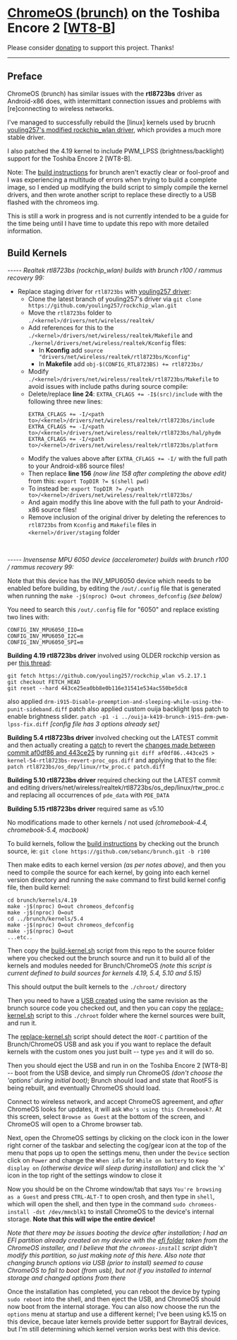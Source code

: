 # [ChromeOS (brunch)](https://github.com/sebanc/brunch) on the Toshiba Encore 2 [[WT8-B](https://www.toshiba.ca/productdetailpage.aspx?id=2147499291)]

Please consider [donating](https://paypal.me/djouija) to support this project. Thanks!

----------------------------------------------------------------------------------

## Preface

ChromeOS (brunch) has similar issues with the **rtl8723bs** driver as Android-x86 does, with intermittant connection issues and problems with [re]connecting to wireless networks.

I've managed to successfully rebuild the [linux] kernels used by brucnh [youling257's modified rockchip_wlan driver](https://github.com/youling257/rockchip_wlan), which provides a much more stable driver.

I also patched the 4.19 kernel to include PWM_LPSS (brightness/backlight) support for the Toshiba Encore 2 [WT8-B].

Note:  The [build instructions](https://github.com/sebanc/brunch/blob/master/BUILDING.md) for brunch aren't exactly clear or fool-proof and I was experiencing a multitude of errors when trying to build a complete image, so I ended up modifying the build script to simply compile the kernel drivers, and then wrote another script to replace these directly to a USB flashed with the chromeos img.

This is still a work in progress and is not currently intended to be a guide for the time being until I have time to update this repo with more detailed information.


## Build Kernels

_-----  Realtek rtl8723bs (rockchip_wlan) builds with brunch r100 / rammus recovery 99:_

* Replace staging driver for `rtl8723bs` with [youling257 driver](https://github.com/youling257/rockchip_wlan):
	* Clone the latest branch of youling257's driver via `git clone https://github.com/youling257/rockchip_wlan.git`
	* Move the `rtl8723bs` folder to `./<kernel>/drivers/net/wireless/realtek/`
	* Add references for this to the `./<kernel>/drivers/net/wireless/realtek/Makefile` and `./kernel/drivers/net/wireless/realtek/Kconfig` files:
		* In **Kconfig** add `source "drivers/net/wireless/realtek/rtl8723bs/Kconfig"`
		* In **Makefile** add `obj-$(CONFIG_RTL8723BS) += rtl8723bs/`
	* Modify `./<kernel>/drivers/net/wireless/realtek/rtl8723bs/Makefile` to avoid issues with include paths during source compile:
	* Delete/replace **line 24**:  `EXTRA_CFLAGS += -I$(src)/include`  with the following three new lines:
	    ```
	    EXTRA_CFLAGS += -I/<path to>/<kernel>/drivers/net/wireless/realtek/rtl8723bs/include
	    EXTRA_CFLAGS += -I/<path to>/<kernel>/drivers/net/wireless/realtek/rtl8723bs/hal/phydm
	    EXTRA_CFLAGS += -I/<path to>/<kernel>/drivers/net/wireless/realtek/rtl8723bs/platform
	    ```
	* Modify the values above after `EXTRA_CFLAGS += -I/` with the full path to your Android-x86 source files!
	* Then replace **line 156** *(now line 158 after completing the above edit)* from this: 
	    `export TopDIR ?= $(shell pwd)`
	* To instead be:
	    `export TopDIR ?= /<path to>/<kernel>/drivers/net/wireless/realtek/rtl8723bs/`
	* And again modify this line above with the full path to your Android-x86 source files!
	* Remove inclusion of the original driver by deleting the references to `rtl8723bs` from `Kconfig` and `Makefile` files in `<kernel>/driver/staging` folder
<br>

_-----  Invensense MPU 6050 device (accelerometer) builds with brunch r100 / rammus recovery 99:_

Note that this device has the INV_MPU6050 device which needs to be enabled before building, by editing the `/out/.config` file that is generated when running the `make -j$(nproc) O=out chromeos_defconfig` _(see below)_

You need to search this `/out/.config` file for "6050" and replace existing two lines with:
```
CONFIG_INV_MPU6050_IIO=m
CONFIG_INV_MPU6050_I2C=m
CONFIG_INV_MPU6050_SPI=m
```


**Building 4.19 rtl8723bs driver** involved using OLDER rockchip version as per [this thread](https://groups.google.com/g/android-x86/c/iwSFhlLyW7A/m/mKz0Th1JCAAJ):
```
git fetch https://github.com/youling257/rockchip_wlan v5.2.17.1
git checkout FETCH_HEAD
git reset --hard 443ce25ea0bb8e0b116e31541e534ac550be5dc8
```
also applied `drm-i915-Disable-preemption-and-sleeping-while-using-the-punit-sideband.diff` patch
also applied custom ouija backlight lpss patch to enable brightness slider.
`patch -p1 -i ../ouija-k419-brunch-i915-drm-pwm-lpss-fix.diff`
_[config file has 3 options already set]_


**Building 5.4 rtl8723bs driver** involved checking out the LATEST commit and then actually creating a [patch](https://github.com/ouija/ChromeOS_Toshiba_Encore2/blob/main/patches/kernel-54-rtl8723bs-revert-proc_ops.diff) to revert the [changes made between commit af0df86 and 443ce25](https://github.com/youling257/rockchip_wlan/commit/af0df860505dfdc5834068bf3c8e5253efec6bbe) 
 by running `git diff af0df86..443ce25 > kernel-54-rtl8723bs-revert-proc_ops.diff` and applying that to the file:
`patch rtl8723bs/os_dep/linux/rtw_proc.c patch.diff`
 

**Building 5.10 rtl8723bs driver** required checking out the LATEST commit and editing drivers/net/wireless/realtek/rtl8723bs/os_dep/linux/rtw_proc.c
and replacing all occurrences of `pde_data` with `PDE_DATA`


**Building 5.15 rtl8723bs driver** required same as v5.10

No modifications made to other kernels / not used _(chromebook-4.4, chromebook-5.4, macbook)_

To build kernels, follow the [build instructions](https://github.com/sebanc/brunch/blob/master/BUILDING.md) by checking out the brunch source, ie:
`git clone https://github.com/sebanc/brunch.git -b r100`

Then make edits to each kernel version _(as per notes above)_, and then you need to compile the source for each kernel, by going into each kernel version directory and running the `make` command to first build kernel config file, then build kernel:
```
cd brunch/kernels/4.19
make -j$(nproc) O=out chromeos_defconfig
make -j$(nproc) O=out
cd ../brunch/kernels/5.4
make -j$(nproc) O=out chromeos_defconfig
make -j$(nproc) O=out
...etc..
```
Then copy the [build-kernel.sh](https://github.com/ouija/ChromeOS_Toshiba_Encore2/blob/main/build-kernel.sh) script from this repo to the source folder where you checked out the brunch source and run it to build all of the kernels and modules needed for Brunch/ChromeOS _(note this script is current defined to build sources for kernels 4.19, 5.4, 5.10 and 5.15)_

This should output the built kernels to the `./chroot/` directory

Then you need to have a [USB created](https://github.com/sebanc/brunch/blob/master/install-with-windows.md#usb-installations) using the same revision as the brunch source code you checked out, and then you can copy the [replace-kernel.sh](https://github.com/ouija/ChromeOS_Toshiba_Encore2/blob/main/replace_kernel.sh) script to this `./chroot` folder where the kernel sources were built, and run it.

The [replace-kernel.sh](https://github.com/ouija/ChromeOS_Toshiba_Encore2/blob/main/replace_kernel.sh) script should detect the `ROOT-C` partition of the Brunch/ChromeOS USB and ask you if you want to replace the default kernels with the custom ones you just built -- type `yes` and it will do so.

Then you should eject the USB and run in on the Toshiba Encore 2 [WT8-B] -- boot from the USB device, and simply run ChromeOS _(don't choose the 'options' during initial boot)_;  Brunch should load and state that RootFS is being rebuilt, and eventually ChromeOS should load.

Connect to wireless network, and accept ChromeOS agreement, and _after_ ChromeOS looks for updates, it will ask `Who's using this Chromebook?`.  At this screen, select `Browse as Guest` at the bottom of the screen, and ChromeOS will open to a Chrome browser tab.   

Next, open the ChromeOS settings by clicking on the clock icon in the lower right corner of the taskbar and selecting the cog/gear icon at the top of the menu that pops up to open the settings menu, then under the `Device` section click on `Power` and change the `When idle` for `While on battery` to `Keep display on` _(otherwise device will sleep during installation)_ and click the 'x' icon in the top right of the settings window to close it

Now you should be on the Chrome window/tab that says `You're browsing as a Guest` and press `CTRL-ALT-T` to open crosh, and then type in `shell`, which will open the shell, and then type in the command `sudo chromeos-install -dst /dev/mmcblk1` to install ChromeOS to the device's internal storage.   **Note that this will wipe the entire device!**

_Note that there may be issues booting the device after installation;  I had an EFI partition already created on my device with the [efi folder](https://github.com/ouija/ChromeOS_Toshiba_Encore2/blob/main/efi.zip) taken from the ChromeOS installer, and I believe that the `chromeos-install` script didn't modify this partition, so just making note of this here.  Also note that changing brunch options via USB (prior to install) seemed to cause ChromeOS to fail to boot (from usb), but not if you installed to internal storage and changed options from there_  

Once the installation has completed, you can reboot the device by typing `sudo reboot` into the shell, and then eject the USB, and ChromeOS should now boot from the internal storage.   You can also now choose the run the `options` menu at startup and use a different kernel;   I've been using k5.15 on this device, becaue later kernels provide better support for Baytrail devices, but I'm still determining which kernel version works best with this device.

